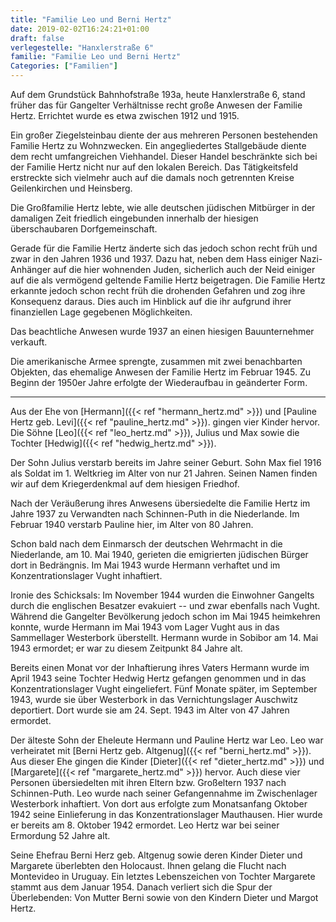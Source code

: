 ```yaml
---
title: "Familie Leo und Berni Hertz"
date: 2019-02-02T16:24:21+01:00
draft: false
verlegestelle: "Hanxlerstraße 6"
familie: "Familie Leo und Berni Hertz"
Categories: ["Familien"]
---
```

Auf dem Grundstück Bahnhofstraße 193a, heute Hanxlerstraße 6, stand früher das für Gangelter Verhältnisse recht große Anwesen der Familie Hertz.
Errichtet wurde es etwa zwischen 1912 und 1915.

Ein großer Ziegelsteinbau diente der aus mehreren Personen bestehenden Familie Hertz zu Wohnzwecken.
Ein angegliedertes Stallgebäude diente dem recht umfangreichen Viehhandel.
Dieser Handel beschränkte sich bei der Familie Hertz nicht nur auf den lokalen Bereich.
Das Tätigkeitsfeld erstreckte sich vielmehr auch auf die damals noch getrennten Kreise Geilenkirchen und Heinsberg.

Die Großfamilie Hertz lebte, wie alle deutschen jüdischen Mitbürger in der damaligen Zeit friedlich eingebunden innerhalb der hiesigen überschaubaren Dorfgemeinschaft. 

Gerade für die Familie Hertz änderte sich das jedoch schon recht früh und zwar in den Jahren 1936 und 1937.
Dazu hat, neben dem Hass einiger Nazi-Anhänger auf die hier wohnenden Juden, sicherlich auch der Neid einiger auf die als vermögend geltende Familie Hertz beigetragen.
Die Familie Hertz erkannte jedoch schon recht früh die drohenden Gefahren und zog ihre Konsequenz daraus.
Dies auch im Hinblick auf die ihr aufgrund ihrer finanziellen Lage gegebenen Möglichkeiten.

Das beachtliche Anwesen wurde 1937 an einen hiesigen Bauunternehmer verkauft.

Die amerikanische Armee sprengte, zusammen mit zwei benachbarten Objekten, das ehemalige Anwesen der Familie Hertz im Februar 1945.
Zu Beginn der 1950er Jahre erfolgte der Wiederaufbau in geänderter Form. 

----

Aus der Ehe von [Hermann]({{< ref "hermann_hertz.md" >}}) und [Pauline Hertz geb. Levi]({{< ref "pauline_hertz.md" >}}). gingen vier Kinder hervor. 
Die Söhne [Leo]({{< ref "leo_hertz.md" >}}), Julius und Max sowie die Tochter [Hedwig]({{< ref "hedwig_hertz.md" >}}). 

Der Sohn Julius verstarb bereits im Jahre seiner Geburt.
Sohn Max fiel 1916 als Soldat im 1. Weltkrieg im Alter von nur 21 Jahren.
Seinen Namen finden wir auf dem Kriegerdenkmal auf dem hiesigen Friedhof.

Nach der Veräußerung ihres Anwesens übersiedelte die Familie Hertz im Jahre 1937 zu Verwandten nach Schinnen-Puth in die Niederlande.
Im Februar 1940 verstarb Pauline hier, im Alter von 80 Jahren.

Schon bald nach dem Einmarsch der deutschen Wehrmacht in die Niederlande, am 10. Mai 1940, gerieten die emigrierten jüdischen Bürger dort in Bedrängnis. 
Im Mai 1943 wurde Hermann verhaftet und im Konzentrationslager Vught inhaftiert.

Ironie des Schicksals: Im November 1944 wurden die Einwohner Gangelts durch die englischen Besatzer evakuiert --  und zwar ebenfalls nach Vught.
Während die Gangelter Bevölkerung jedoch schon im Mai 1945 heimkehren konnte, wurde Hermann im Mai 1943 vom Lager Vught aus in das Sammellager Westerbork überstellt.
Hermann wurde in Sobibor am 14. Mai 1943 ermordet; er war zu diesem Zeitpunkt 84 Jahre alt.
 
Bereits einen Monat vor der Inhaftierung ihres Vaters Hermann wurde im April 1943 seine Tochter Hedwig Hertz gefangen genommen und in das Konzentrationslager Vught eingeliefert.
Fünf Monate später, im September 1943, wurde sie über Westerbork in das Vernichtungslager Auschwitz deportiert.
Dort wurde sie am 24. Sept. 1943 im Alter von 47 Jahren ermordet.

Der älteste Sohn der Eheleute Hermann und Pauline Hertz war Leo.
Leo war verheiratet mit [Berni Hertz geb. Altgenug]({{< ref "berni_hertz.md" >}}).
Aus dieser Ehe gingen die Kinder [Dieter]({{< ref "dieter_hertz.md" >}}) und [Margarete]({{< ref "margarete_hertz.md" >}}) hervor.
Auch diese vier Personen übersiedelten mit ihren Eltern bzw. Großeltern 1937 nach Schinnen-Puth.
Leo wurde nach seiner Gefangennahme im Zwischenlager Westerbork inhaftiert.
Von dort aus erfolgte zum Monatsanfang Oktober 1942 seine Einlieferung in das Konzentrationslager Mauthausen.
Hier wurde er bereits am 8. Oktober 1942 ermordet.
Leo Hertz war bei seiner Ermordung 52 Jahre alt.

Seine Ehefrau Berni Herz geb. Altgenug sowie deren Kinder Dieter und Margarete überlebten den Holocaust.
Ihnen gelang die Flucht nach Montevideo in Uruguay.
Ein letztes Lebenszeichen von Tochter Margarete stammt aus dem Januar 1954.
Danach verliert sich die Spur der Überlebenden: Von Mutter Berni sowie von den Kindern Dieter und Margot Hertz.